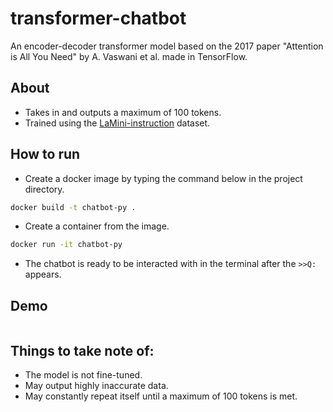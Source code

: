 # transformer-chatbot
An encoder-decoder transformer model based on the 2017 paper "Attention is All You Need" by A. Vaswani et al. made in TensorFlow.

## About
- Takes in and outputs a maximum of 100 tokens.
- Trained using the <a href="https://huggingface.co/datasets/MBZUAI/LaMini-instruction" target="_blank">LaMini-instruction</a> dataset.

## How to run
- Create a docker image by typing the command below in the project directory.
```bash
docker build -t chatbot-py .
```
- Create a container from the image.
```bash
docker run -it chatbot-py 
```
- The chatbot is ready to be interacted with in the terminal after the `>>Q:` appears.

## Demo
<img href="display_img/display_img.jpg"/>

## Things to take note of:
- The model is not fine-tuned.
- May output highly inaccurate data.
- May constantly repeat itself until a maximum of 100 tokens is met.
